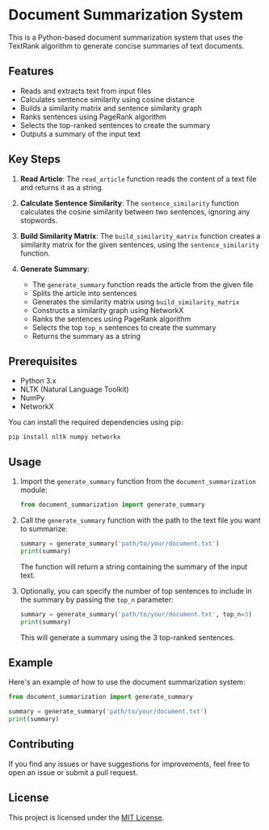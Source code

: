 # Document Summarization System

This is a Python-based document summarization system that uses the TextRank algorithm to generate concise summaries of text documents.

## Features

- Reads and extracts text from input files
- Calculates sentence similarity using cosine distance
- Builds a similarity matrix and sentence similarity graph
- Ranks sentences using PageRank algorithm
- Selects the top-ranked sentences to create the summary
- Outputs a summary of the input text

## Key Steps

1. **Read Article**: The `read_article` function reads the content of a text file and returns it as a string.

2. **Calculate Sentence Similarity**: The `sentence_similarity` function calculates the cosine similarity between two sentences, ignoring any stopwords.

3. **Build Similarity Matrix**: The `build_similarity_matrix` function creates a similarity matrix for the given sentences, using the `sentence_similarity` function.

4. **Generate Summary**:
   - The `generate_summary` function reads the article from the given file
   - Splits the article into sentences
   - Generates the similarity matrix using `build_similarity_matrix`
   - Constructs a similarity graph using NetworkX
   - Ranks the sentences using PageRank algorithm
   - Selects the top `top_n` sentences to create the summary
   - Returns the summary as a string

## Prerequisites

- Python 3.x
- NLTK (Natural Language Toolkit)
- NumPy
- NetworkX

You can install the required dependencies using pip:

```
pip install nltk numpy networkx
```

## Usage

1. Import the `generate_summary` function from the `document_summarization` module:

   ```python
   from document_summarization import generate_summary
   ```

2. Call the `generate_summary` function with the path to the text file you want to summarize:

   ```python
   summary = generate_summary('path/to/your/document.txt')
   print(summary)
   ```

   The function will return a string containing the summary of the input text.

3. Optionally, you can specify the number of top sentences to include in the summary by passing the `top_n` parameter:

   ```python
   summary = generate_summary('path/to/your/document.txt', top_n=3)
   print(summary)
   ```

   This will generate a summary using the 3 top-ranked sentences.

## Example

Here's an example of how to use the document summarization system:

```python
from document_summarization import generate_summary

summary = generate_summary('path/to/your/document.txt')
print(summary)
```

## Contributing

If you find any issues or have suggestions for improvements, feel free to open an issue or submit a pull request.

## License

This project is licensed under the [MIT License](LICENSE).
